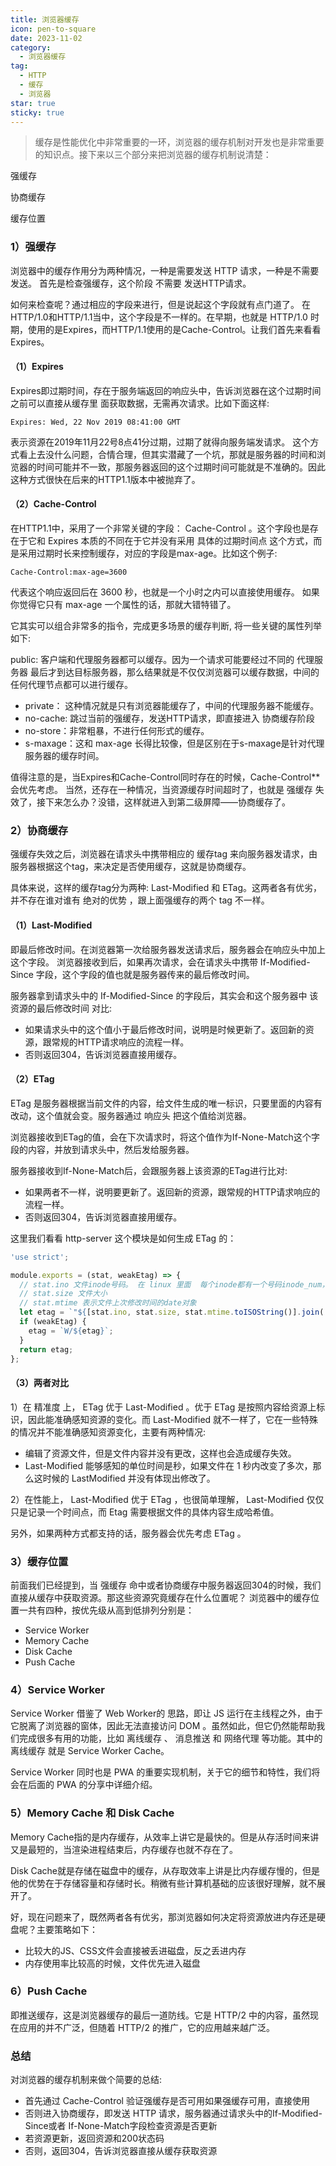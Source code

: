 ```yaml
---
title: 浏览器缓存
icon: pen-to-square
date: 2023-11-02
category:
  - 浏览器缓存
tag:
  - HTTP
  - 缓存
  - 浏览器
star: true
sticky: true
---
```


> 缓存是性能优化中非常重要的一环，浏览器的缓存机制对开发也是非常重要的知识点。接下来以三个部分来把浏览器的缓存机制说清楚：

强缓存

协商缓存

缓存位置

### 1）强缓存

浏览器中的缓存作用分为两种情况，一种是需要发送 HTTP 请求，一种是不需要发送。
首先是检查强缓存，这个阶段 不需要 发送HTTP请求。

如何来检查呢？通过相应的字段来进行，但是说起这个字段就有点门道了。
在HTTP/1.0和HTTP/1.1当中，这个字段是不一样的。在早期，也就是 HTTP/1.0 时期，使用的是Expires，而HTTP/1.1使用的是Cache-Control。让我们首先来看看Expires。
#### （1）Expires
Expires即过期时间，存在于服务端返回的响应头中，告诉浏览器在这个过期时间之前可以直接从缓存里
面获取数据，无需再次请求。比如下面这样:

```HTTP
Expires: Wed, 22 Nov 2019 08:41:00 GMT
```
表示资源在2019年11月22号8点41分过期，过期了就得向服务端发请求。
这个方式看上去没什么问题，合情合理，但其实潜藏了一个坑，那就是服务器的时间和浏览器的时间可能并不一致，那服务器返回的这个过期时间可能就是不准确的。因此这种方式很快在后来的HTTP1.1版本中被抛弃了。
#### （2）Cache-Control
在HTTP1.1中，采用了一个非常关键的字段： Cache-Control 。这个字段也是存在于它和 Expires 本质的不同在于它并没有采用 具体的过期时间点 这个方式，而是采用过期时长来控制缓存，对应的字段是max-age。比如这个例子:
```HTTP
Cache-Control:max-age=3600
```
代表这个响应返回后在 3600 秒，也就是一个小时之内可以直接使用缓存。
如果你觉得它只有 max-age 一个属性的话，那就大错特错了。

它其实可以组合非常多的指令，完成更多场景的缓存判断, 将一些关键的属性列举如下: 

public: 客户端和代理服务器都可以缓存。因为一个请求可能要经过不同的 代理服务器 最后才到达目标服务器，那么结果就是不仅仅浏览器可以缓存数据，中间的任何代理节点都可以进行缓存。

* private： 这种情况就是只有浏览器能缓存了，中间的代理服务器不能缓存。
* no-cache: 跳过当前的强缓存，发送HTTP请求，即直接进入 协商缓存阶段 
* no-store：非常粗暴，不进行任何形式的缓存。
* s-maxage：这和 max-age 长得比较像，但是区别在于s-maxage是针对代理服务器的缓存时间。

值得注意的是，当Expires和Cache-Control同时存在的时候，Cache-Control**会优先考虑。
当然，还存在一种情况，当资源缓存时间超时了，也就是 强缓存 失效了，接下来怎么办？没错，这样就进入到第二级屏障——协商缓存了。
### 2）协商缓存
强缓存失效之后，浏览器在请求头中携带相应的 缓存tag 来向服务器发请求，由服务器根据这个tag，来决定是否使用缓存，这就是协商缓存。

具体来说，这样的缓存tag分为两种: Last-Modified 和 ETag。这两者各有优劣，并不存在谁对谁有 绝对的优势 ，跟上面强缓存的两个 tag 不一样。

#### （1）Last-Modified
即最后修改时间。在浏览器第一次给服务器发送请求后，服务器会在响应头中加上这个字段。
浏览器接收到后，如果再次请求，会在请求头中携带 If-Modified-Since 字段，这个字段的值也就是服务器传来的最后修改时间。

服务器拿到请求头中的 If-Modified-Since 的字段后，其实会和这个服务器中 该资源的最后修改时间 对比:

* 如果请求头中的这个值小于最后修改时间，说明是时候更新了。返回新的资源，跟常规的HTTP请求响应的流程一样。
* 否则返回304，告诉浏览器直接用缓存。
#### （2）ETag
ETag 是服务器根据当前文件的内容，给文件生成的唯一标识，只要里面的内容有改动，这个值就会变。服务器通过 响应头 把这个值给浏览器。

浏览器接收到ETag的值，会在下次请求时，将这个值作为If-None-Match这个字段的内容，并放到请求头中，然后发给服务器。

服务器接收到If-None-Match后，会跟服务器上该资源的ETag进行比对:
* 如果两者不一样，说明要更新了。返回新的资源，跟常规的HTTP请求响应的流程一样。
* 否则返回304，告诉浏览器直接用缓存。

这里我们看看 http-server 这个模块是如何生成 ETag 的：
```javascript
'use strict';

module.exports = (stat, weakEtag) => {
  // stat.ino 文件inode号码。 在 linux 里面 ​ 每个inode都有一个号码inode_num，操作系统用inode号码来识别不同的文件。 https://blog.csdn.net/m0_71518373/article/details/125798445
  // stat.size 文件大小
  // stat.mtime 表示文件上次修改时间的date对象
  let etag = `"${[stat.ino, stat.size, stat.mtime.toISOString()].join('-')}"`;
  if (weakEtag) {
    etag = `W/${etag}`;
  }
  return etag;
};

```

#### （3）两者对比
1）在 精准度 上， ETag 优于 Last-Modified 。优于 ETag 是按照内容给资源上标识，因此能准确感知资源的变化。而 Last-Modified 就不一样了，它在一些特殊的情况并不能准确感知资源变化，主要有两种情况:

* 编辑了资源文件，但是文件内容并没有更改，这样也会造成缓存失效。
* Last-Modified 能够感知的单位时间是秒，如果文件在 1 秒内改变了多次，那么这时候的 LastModified 并没有体现出修改了。

2）在性能上， Last-Modified 优于 ETag ，也很简单理解， Last-Modified 仅仅只是记录一个时间点，而 Etag 需要根据文件的具体内容生成哈希值。

另外，如果两种方式都支持的话，服务器会优先考虑 ETag 。
### 3）缓存位置
前面我们已经提到，当 强缓存 命中或者协商缓存中服务器返回304的时候，我们直接从缓存中获取资源。那这些资源究竟缓存在什么位置呢？
浏览器中的缓存位置一共有四种，按优先级从高到低排列分别是：

* Service Worker
* Memory Cache
* Disk Cache
* Push Cache
### 4）Service Worker
Service Worker 借鉴了 Web Worker的 思路，即让 JS 运行在主线程之外，由于它脱离了浏览器的窗体，因此无法直接访问 DOM 。虽然如此，但它仍然能帮助我们完成很多有用的功能，比如 离线缓存 、 消息推送 和 网络代理 等功能。其中的 离线缓存 就是 Service Worker Cache。

Service Worker 同时也是 PWA 的重要实现机制，关于它的细节和特性，我们将会在后面的 PWA 的分享中详细介绍。

### 5）Memory Cache 和 Disk Cache
Memory Cache指的是内存缓存，从效率上讲它是最快的。但是从存活时间来讲又是最短的，当渲染进程结束后，内存缓存也就不存在了。

Disk Cache就是存储在磁盘中的缓存，从存取效率上讲是比内存缓存慢的，但是他的优势在于存储容量和存储时长。稍微有些计算机基础的应该很好理解，就不展开了。

好，现在问题来了，既然两者各有优劣，那浏览器如何决定将资源放进内存还是硬盘呢？主要策略如下：

* 比较大的JS、CSS文件会直接被丢进磁盘，反之丢进内存
* 内存使用率比较高的时候，文件优先进入磁盘
### 6）Push Cache
即推送缓存，这是浏览器缓存的最后一道防线。它是 HTTP/2 中的内容，虽然现在应用的并不广泛，但随着 HTTP/2 的推广，它的应用越来越广泛。
### 总结
对浏览器的缓存机制来做个简要的总结:

* 首先通过 Cache-Control 验证强缓存是否可用如果强缓存可用，直接使用
* 否则进入协商缓存，即发送 HTTP 请求，服务器通过请求头中的If-Modified-Since或者
If-None-Match字段检查资源是否更新
* 若资源更新，返回资源和200状态码
* 否则，返回304，告诉浏览器直接从缓存获取资源
